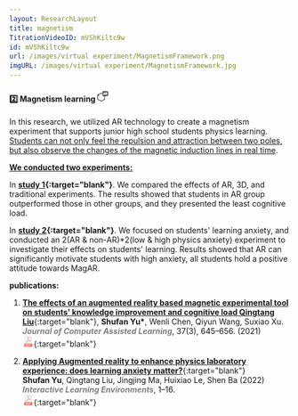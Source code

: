 ```yaml
---
layout: ResearchLayout
title: magnetism
TitrationVideoID: mVShKiltc9w
id: mVShKiltc9w
url: /images/virtual experiment/MagnetismFramework.png
imgURL: /images/virtual experiment/MagnetismFramework.jpg
---
```


#### 2️⃣ Magnetism learning <img src="/images/icons/ARicon.png"  width="20" height="20">
In this research, we utilized AR technology to create a magnetism experiment that supports junior high school students physics learning. <u>Students can not only feel the repulsion and attraction between two poles, but also observe the changes of the magnetic induction lines in real time</u>.

**<u>We conducted two experiments:</u>**

In **[study 1](https://onlinelibrary.wiley.com/doi/10.1111/jcal.12513){:target="blank"}**. We compared the effects of AR, 3D, and traditional experiments. The results showed that students in AR group outperformed those in other groups, and they presented the least cognitive load.

In **[study 2](https://www.tandfonline.com/doi/full/10.1080/10494820.2022.2057547){:target="blank"}**. We focused on students' learning anxiety, and conducted an 2(AR & non-AR)*2(low & high physics anxiety) experiment to investigate their effects on students' learning. Results showed that AR can significantly motivate students with high anxiety, all students hold a positive attitude towards MagAR.


**publications:**
1. [**The effects of an augmented reality based magnetic experimental tool on students’ knowledge improvement and cognitive load Qingtang Liu**](https://onlinelibrary.wiley.com/doi/abs/10.1111/jcal.12513){:target="blank"}, **Shufan Yu\***, Wenli Chen, Qiyun Wang, Suxiao Xu.<br>  ***<font color="grey">Journal of Computer Assisted Learning</font>***, 37(3), 645–656. (2021)<br> [<img src="/images/icons/pdf-file.png"  width="20" height="20">](/mypaper/Journal/Liu%20et%20al.%20-%202021%20-%20The%20effects%20of%20an%20augmented%20reality%20based%20magnetic%20experimental%20tool%20on%20students'%20knowledge%20improvement%20and%20cognitiv.pdf){:target="blank"}
   
2. [**Applying Augmented reality to enhance physics laboratory experience: does learning anxiety matter?**](https://www.tandfonline.com/doi/abs/10.1080/10494820.2022.2057547){:target="blank"}<br> **Shufan Yu**, Qingtang Liu, Jingjing Ma, Huixiao Le, Shen Ba (2022)<br>***<font color="grey">Interactive Learning Environments</font>***, 1–16.<br> [<img src="/images/icons/pdf-file.png"  width="20" height="20">](/mypaper/Journal/Yu%20et%20al.%20-%202022%20-%20Applying%20Augmented%20reality%20to%20enhance%20physics%20laboratory%20experience%20does%20learning%20anxiety%20matter.pdf){:target="blank"}

